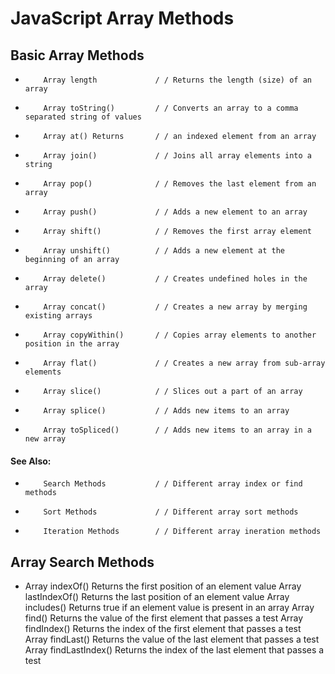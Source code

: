 <!-- ################# Array Methods of Javascript ######################### -->
# JavaScript Array Methods

## Basic Array Methods

   -         Array length	          / / Returns the length (size) of an array
   -         Array toString()	      / / Converts an array to a comma separated string of values
   -         Array at()	Returns       / / an indexed element from an array
   -         Array join()             / / Joins all array elements into a string
   -         Array pop()	          / / Removes the last element from an array
   -         Array push()	          / / Adds a new element to an array
   -         Array shift()	          / / Removes the first array element
   -         Array unshift()	      / / Adds a new element at the beginning of an array
   -         Array delete()	          / / Creates undefined holes in the array
   -         Array concat()	          / / Creates a new array by merging existing arrays
   -         Array copyWithin()	      / / Copies array elements to another position in the array
   -         Array flat()	          / / Creates a new array from sub-array elements
   -         Array slice()	          / / Slices out a part of an array
   -         Array splice()	          / / Adds new items to an array
   -         Array toSpliced()	      / / Adds new items to an array in a new array
   #### See Also:
   -         Search Methods	          / / Different array index or find methods
   -         Sort Methods	          / / Different array sort methods
   -         Iteration Methods	      / / Different array ineration methods
            
<!--------------------JavaScript Array Search ----------------------->

## Array Search Methods


- Array indexOf()	Returns the first position of an element value
Array lastIndexOf()	Returns the last position of an element value
Array includes()	Returns true if an element value is present in an array
Array find()	Returns the value of the first element that passes a test
Array findIndex()	Returns the index of the first element that passes a test
Array findLast()	Returns the value of the last element that passes a test
Array findLastIndex()	Returns the index of the last element that passes a test